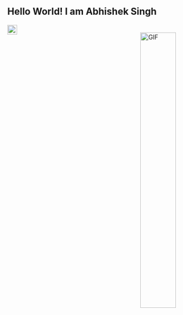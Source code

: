## Hello World! I am Abhishek Singh

<a href="https://www.linkedin.com/in/abhishek-singh261/">
  <img align="left" alt="Sagnik's Linkedin" width="22px" src="https://cdn.jsdelivr.net/npm/simple-icons@v3/icons/linkedin.svg" />
</a>
<br />
<img align="right" width=40% alt="GIF" src="https://media0.giphy.com/media/qgQUggAC3Pfv687qPC/giphy.gif" />


